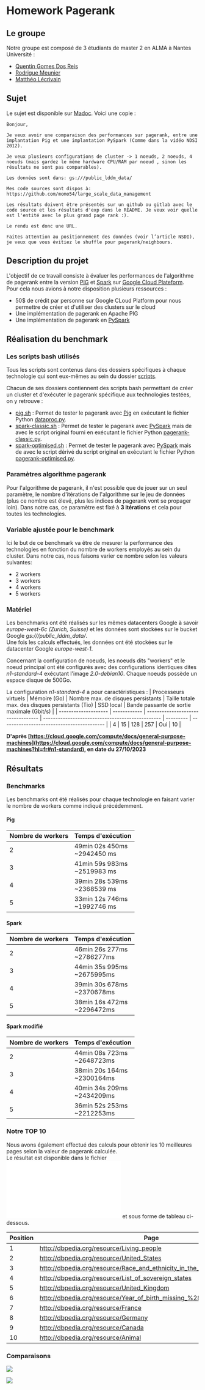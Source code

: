 # Homework Pagerank

## Le groupe
Notre groupe est composé de 3 étudiants de master 2 en ALMA à Nantes Université :
* [Quentin Gomes Dos Reis](https://github.com/QGdev)
* [Rodrigue Meunier](https://github.com/Rod4401)
* [Matthéo Lécrivain](https://github.com/MattheoLec)

## Sujet
Le sujet est disponible sur [Madoc](https://madoc.univ-nantes.fr/mod/assign/view.php?id=1952911).
Voici une copie : 
```
Bonjour,

Je veux avoir une comparaison des performances sur pagerank, entre une implantation Pig et une implantation PySpark (Comme dans la vidéo NDSI 2012).

Je veux plusieurs configurations de cluster -> 1 noeuds, 2 noeuds, 4 noeuds (mais gardez le même hardware CPU/RAM par noeud , sinon les résultats ne sont pas comparables).

Les données sont dans: gs:///public_lddm_data/

Mes code sources sont dispos à: https://github.com/momo54/large_scale_data_management

Les résultats doivent être présentés sur un github ou gitlab avec le code source et les résultats d'exp dans le README. Je veux voir quelle est l'entité avec le plus grand page rank :).

Le rendu est donc une URL.

Faites attention au positionnement des données (voir l’article NSDI), je veux que vous évitiez le shuffle pour pagerank/neighbours.
```
## Description du projet
L'objectif de ce travail consiste à évaluer les performances de l'algorithme de pagerank entre la version [PIG](https://pig.apache.org/) et [Spark](https://spark.apache.org) sur 
[Google Cloud Plateform](https://cloud.google.com).<br>
Pour cela nous avions à notre disposition plusieurs ressources :
* 50$ de crédit par personne sur Google CLoud Platform pour nous permettre de créer et d'utiliser des clusters sur le cloud
* Une implémentation de pagerank en Apache PIG
* Une implémentation de pagerank en [PySpark](https://spark.apache.org/docs/latest/api/python/index.html)

## Réalisation du benchmark

### Les scripts bash utilisés
Tous les scripts sont contenus dans des dossiers spécifiques à chaque technologie qui sont eux-mêmes au sein du dossier [scripts]((https://github.com/QGdev/M2S1-LargeScaleDataManagement-Project/blob/main/scripts)).

Chacun de ses dossiers contiennent des scripts bash permettant de créer un cluster et d'exécuter le pagerank spécifique aux technologies testées, on y retrouve :

* [pig.sh](https://github.com/QGdev/M2S1-LargeScaleDataManagement-Project/blob/main/scripts/pig/pig.sh) : Permet de tester le pagerank avec [Pig](https://fr.wikipedia.org/wiki/Apache_Pig) en exécutant le fichier Python [dataproc.py](https://github.com/QGdev/M2S1-LargeScaleDataManagement-Project/blob/main/scripts/pig/dataproc.py).
* [spark-classic.sh](https://github.com/QGdev/M2S1-LargeScaleDataManagement-Project/blob/main/scripts/spark/spark-classic.sh) : Permet de tester le pagerank avec [PySpark](https://spark.apache.org/docs/latest/api/python/index.html) mais de avec le script original fourni en exécutant le fichier Python [pagerank-classic.py](https://github.com/QGdev/M2S1-LargeScaleDataManagement-Project/blob/main/scripts/spark/pagerank-classic.py).
* [spark-optimised.sh](https://github.com/QGdev/M2S1-LargeScaleDataManagement-Project/blob/main/scripts/spark/spark-optimised.sh) : Permet de tester le pagerank avec [PySpark](https://spark.apache.org/docs/latest/api/python/index.html) mais de avec le script dérivé du script original en exécutant le fichier Python [pagerank-optimised.py](https://github.com/QGdev/M2S1-LargeScaleDataManagement-Project/blob/main/scripts/spark/pagerank-optimised.py).

### Paramètres algorithme pagerank
Pour l'algorithme de pagerank, il n'est possible que de jouer sur un seul paramètre, le nombre d'itérations de l'algorithme sur le jeu de données (plus ce nombre est élevé, plus les indices de pagerank vont se propager loin). Dans notre cas, ce paramètre est fixé à **3 itérations** et cela pour toutes les technologies.


### Variable ajustée pour le benchmark
Ici le but de ce benchmark va être de mesurer la performance des technologies en fonction du nombre de workers employés au sein du cluster.
Dans notre cas, nous faisons varier ce nombre selon les valeurs suivantes:
* 2 workers
* 3 workers
* 4 workers
* 5 workers


### Matériel
Les benchmarks ont été réalisés sur les mêmes datacenters Google à savoir *europe-west-6c (Zurich, Suisse)* et les données sont stockées sur le bucket Google *gs:///public_lddm_data/*.<br>
Une fois les calculs effectués, les données ont été stockées sur le datacenter Google *europe-west-1*.

Concernant la configuration de noeuds, les noeuds dits "workers" et le noeud principal ont été configurés avec des configurations identiques dites *n1-standard-4* exécutant l'image *2.0-debian10*. Chaque noeuds possède un espace disque de 500Go.

La configuration *n1-standard-4* a pour caractéristiques :
| Processeurs virtuels | Mémoire (Go) | Nombre max. de disques persistants | Taille totale max. des disques persistants (Tio) | SSD local | Bande passante de sortie maximale (Gbit/s) |
| -------------------- | ------------ | ---------------------------------- | ------------------------------------------------ | --------- | ------------------------------------------ |
| 4                    | 15           | 128                                | 257                                              | Oui       | 10                                         |

**D'après [https://cloud.google.com/compute/docs/general-purpose-machines](https://cloud.google.com/compute/docs/general-purpose-machines?hl=fr#n1-standard), en date du 27/10/2023**


## Résultats

### Benchmarks

Les benchmarks ont été réalisés pour chaque technologie en faisant varier le nombre de workers comme indiqué précédemment.

#### Pig
| Nombre de workers | Temps d'exécution |
| ----------------- | ----------------- |
| 2 | 49min 02s 450ms <br> ~2942450 ms |
| 3 | 41min 59s 983ms <br> ~2519983 ms |
| 4 | 39min 28s 539ms <br> ~2368539 ms |
| 5 | 33min 12s 746ms <br> ~1992746 ms |

#### Spark
| Nombre de workers | Temps d'exécution |
| ----------------- | ----------------- |
| 2 | 46min 26s 277ms <br> ~2786277ms |
| 3 | 44min 35s 995ms <br> ~2675995ms |
| 4 | 39min 30s 678ms <br> ~2370678ms |
| 5 | 38min 16s 472ms <br> ~2296472ms |

#### Spark modifié
| Nombre de workers | Temps d'exécution |
| ----------------- | ----------------- |
| 2 | 44min 08s 723ms <br> ~2648723ms |
| 3 | 38min 20s 164ms <br> ~2300164ms |
| 4 | 40min 34s 209ms <br> ~2434209ms |
| 5 | 36min 52s 253ms <br> ~2212253ms |

### Notre TOP 10
Nous avons également effectué des calculs pour obtenir les 10 meilleures pages selon la valeur de pagerank calculée. <br>
Le résultat est disponible dans le fichier ![top_out.json](./top_out.json) et sous forme de tableau ci-dessous.

| Position | Page                                                       | Valeur du pagerank  |
|----------|------------------------------------------------------------|---------------------|
| 1        | <http://dbpedia.org/resource/Living_people>                 | 36794.33146754483   |
| 2        | <http://dbpedia.org/resource/United_States>                 | 13201.3401519812    |
| 3        | <http://dbpedia.org/resource/Race_and_ethnicity_in_the_United_States_Census> | 10371.16200554135   |
| 4        | <http://dbpedia.org/resource/List_of_sovereign_states>      | 5195.347361862181   |
| 5        | <http://dbpedia.org/resource/United_Kingdom>                | 4923.821309315207   |
| 6        | <http://dbpedia.org/resource/Year_of_birth_missing_%28living_people%29> | 4615.793976336983   |
| 7        | <http://dbpedia.org/resource/France>                        | 4595.730518177776   |
| 8        | <http://dbpedia.org/resource/Germany>                       | 4111.195621667527   |
| 9        | <http://dbpedia.org/resource/Canada>                        | 3765.461560612457   |
| 10       | <http://dbpedia.org/resource/Animal>                        | 3692.395898434715   |

### Comparaisons

![](./schema/comparison_all.png)

![](./schema/comparison_spark_custom-spark.png)
